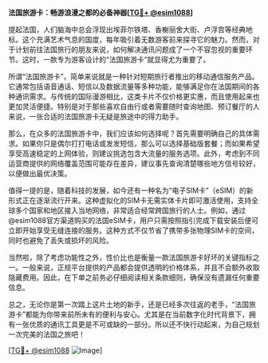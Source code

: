 **法国旅游卡：畅游浪漫之都的必备神器[[TG💪+ @esim1088](https://t.me/s/esim1088)]**

提起法国，人们脑海中总会浮现出埃菲尔铁塔、香榭丽舍大街、卢浮宫等经典地标。这个充满艺术气息的国度，每年吸引着无数游客前来探寻它的魅力。然而，对于计划前往法国旅行的朋友来说，如何解决通讯问题成了一个不容忽视的重要环节。这时，一款专为游客设计的“法国旅游卡”就显得尤为重要了。

所谓“法国旅游卡”，简单来说就是一种针对短期旅行者推出的移动通信服务产品。它通常包括语音通话、短信以及数据流量等多种功能，能够满足你在法国期间的各种通讯需求。与传统的国际漫游相比，这类卡片不仅价格更实惠，而且使用起来也更加灵活便捷。特别是对于那些喜欢自由行或者需要随时查询地图、预订餐厅的人来说，一张合适的法国旅游卡无疑是旅途中的得力助手。

那么，在众多的法国旅游卡中，我们应该如何选择呢？首先需要明确自己的具体需求。如果你只是偶尔打打电话或发发短信，那么可以选择基础版套餐；而如果希望享受高速稳定的上网体验，则建议挑选包含大流量的服务选项。此外，考虑到不同运营商提供的网络覆盖范围可能存在差异，建议事先查询清楚哪些地方信号较好，以便做出最优决策。

值得一提的是，随着科技的发展，如今还有一种名为“电子SIM卡”（eSIM）的新形式正在逐渐流行开来。这种虚拟化的SIM卡无需实体卡片即可激活使用，支持全球多个国家和地区接入当地网络，非常适合经常跨国旅行的人士。例如，通过@esim1088官方渠道购买的法国eSIM卡，用户只需按照指引完成下载安装后便可立即开始享受无缝连接的服务。这种方式不仅节省了携带多张物理SIM卡的空间，同时也避免了丢失或损坏的风险。

当然啦，除了考虑功能性之外，性价比也是衡量一款法国旅游卡好坏的关键指标之一。一般来说，正规平台提供的产品都会提供透明的价格体系，并且不会额外收取隐藏费用。因此，在下单之前务必仔细阅读相关条款细则，确保没有遗漏任何重要信息。

总之，无论你是第一次踏上这片土地的新手，还是已经多次往返的老手，“法国旅游卡”都能为你带来前所未有的便利与安心。尤其是在当前数字化时代背景下，拥有一张优质的通讯工具更是不可或缺的一部分。所以还不快行动起来，为自己规划一次完美的法国之旅吧！

[[TG💪+ @esim1088](https://t.me/s/esim1088) ![Image](https://i.postimg.cc/4NQfJmqS/Snipaste-2025-05-13-00-14-12.png)]
